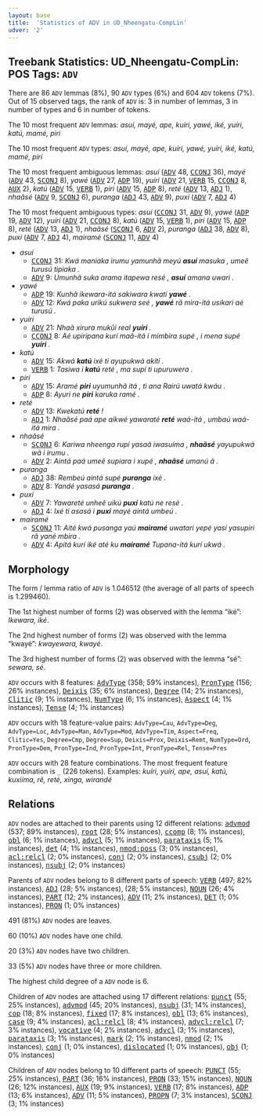 ```yaml
---
layout: base
title:  'Statistics of ADV in UD_Nheengatu-CompLin'
udver: '2'
---
```


## Treebank Statistics: UD_Nheengatu-CompLin: POS Tags: `ADV`

There are 86 `ADV` lemmas (8%), 90 `ADV` types (6%) and 604 `ADV` tokens (7%).
Out of 15 observed tags, the rank of `ADV` is: 3 in number of lemmas, 3 in number of types and 6 in number of tokens.

The 10 most frequent `ADV` lemmas: <em>asuí, mayé, ape, kuíri, yawé, iké, yuíri, katú, mamé, piri</em>

The 10 most frequent `ADV` types:  <em>asuí, mayé, ape, kuíri, yawé, yuíri, iké, katú, mamé, piri</em>

The 10 most frequent ambiguous lemmas: <em>asuí</em> (<tt><a href="yrl_complin-pos-ADV.html">ADV</a></tt> 48, <tt><a href="yrl_complin-pos-CCONJ.html">CCONJ</a></tt> 36), <em>mayé</em> (<tt><a href="yrl_complin-pos-ADV.html">ADV</a></tt> 43, <tt><a href="yrl_complin-pos-SCONJ.html">SCONJ</a></tt> 8), <em>yawé</em> (<tt><a href="yrl_complin-pos-ADV.html">ADV</a></tt> 27, <tt><a href="yrl_complin-pos-ADP.html">ADP</a></tt> 19), <em>yuíri</em> (<tt><a href="yrl_complin-pos-ADV.html">ADV</a></tt> 21, <tt><a href="yrl_complin-pos-VERB.html">VERB</a></tt> 15, <tt><a href="yrl_complin-pos-CCONJ.html">CCONJ</a></tt> 8, <tt><a href="yrl_complin-pos-AUX.html">AUX</a></tt> 2), <em>katú</em> (<tt><a href="yrl_complin-pos-ADV.html">ADV</a></tt> 15, <tt><a href="yrl_complin-pos-VERB.html">VERB</a></tt> 1), <em>piri</em> (<tt><a href="yrl_complin-pos-ADV.html">ADV</a></tt> 15, <tt><a href="yrl_complin-pos-ADP.html">ADP</a></tt> 8), <em>reté</em> (<tt><a href="yrl_complin-pos-ADV.html">ADV</a></tt> 13, <tt><a href="yrl_complin-pos-ADJ.html">ADJ</a></tt> 1), <em>nhaãsé</em> (<tt><a href="yrl_complin-pos-ADV.html">ADV</a></tt> 9, <tt><a href="yrl_complin-pos-SCONJ.html">SCONJ</a></tt> 6), <em>puranga</em> (<tt><a href="yrl_complin-pos-ADJ.html">ADJ</a></tt> 43, <tt><a href="yrl_complin-pos-ADV.html">ADV</a></tt> 9), <em>puxí</em> (<tt><a href="yrl_complin-pos-ADV.html">ADV</a></tt> 7, <tt><a href="yrl_complin-pos-ADJ.html">ADJ</a></tt> 4)

The 10 most frequent ambiguous types:  <em>asuí</em> (<tt><a href="yrl_complin-pos-CCONJ.html">CCONJ</a></tt> 31, <tt><a href="yrl_complin-pos-ADV.html">ADV</a></tt> 9), <em>yawé</em> (<tt><a href="yrl_complin-pos-ADP.html">ADP</a></tt> 19, <tt><a href="yrl_complin-pos-ADV.html">ADV</a></tt> 12), <em>yuíri</em> (<tt><a href="yrl_complin-pos-ADV.html">ADV</a></tt> 21, <tt><a href="yrl_complin-pos-CCONJ.html">CCONJ</a></tt> 8), <em>katú</em> (<tt><a href="yrl_complin-pos-ADV.html">ADV</a></tt> 15, <tt><a href="yrl_complin-pos-VERB.html">VERB</a></tt> 1), <em>piri</em> (<tt><a href="yrl_complin-pos-ADV.html">ADV</a></tt> 15, <tt><a href="yrl_complin-pos-ADP.html">ADP</a></tt> 8), <em>reté</em> (<tt><a href="yrl_complin-pos-ADV.html">ADV</a></tt> 13, <tt><a href="yrl_complin-pos-ADJ.html">ADJ</a></tt> 1), <em>nhaãsé</em> (<tt><a href="yrl_complin-pos-SCONJ.html">SCONJ</a></tt> 6, <tt><a href="yrl_complin-pos-ADV.html">ADV</a></tt> 2), <em>puranga</em> (<tt><a href="yrl_complin-pos-ADJ.html">ADJ</a></tt> 38, <tt><a href="yrl_complin-pos-ADV.html">ADV</a></tt> 8), <em>puxí</em> (<tt><a href="yrl_complin-pos-ADV.html">ADV</a></tt> 7, <tt><a href="yrl_complin-pos-ADJ.html">ADJ</a></tt> 4), <em>mairamé</em> (<tt><a href="yrl_complin-pos-SCONJ.html">SCONJ</a></tt> 11, <tt><a href="yrl_complin-pos-ADV.html">ADV</a></tt> 4)


* <em>asuí</em>
  * <tt><a href="yrl_complin-pos-CCONJ.html">CCONJ</a></tt> 31: <em>Kwá maniaka irumu yamunhã meyú <b>asuí</b> masuka , umeẽ turusú tipiaka .</em>
  * <tt><a href="yrl_complin-pos-ADV.html">ADV</a></tt> 9: <em>Umunhã suka arama itapewa resé , <b>asuí</b> amana uwari .</em>
* <em>yawé</em>
  * <tt><a href="yrl_complin-pos-ADP.html">ADP</a></tt> 19: <em>Kunhã ikewara-itá sakiwara kwatí <b>yawé</b> .</em>
  * <tt><a href="yrl_complin-pos-ADV.html">ADV</a></tt> 12: <em>Kwá paka urikú sukwera seé , <b>yawé</b> rã mira-itá usikari aé turusú .</em>
* <em>yuíri</em>
  * <tt><a href="yrl_complin-pos-ADV.html">ADV</a></tt> 21: <em>Nhaã xirura mukũi real <b>yuíri</b> .</em>
  * <tt><a href="yrl_complin-pos-CCONJ.html">CCONJ</a></tt> 8: <em>Aé upiripana kurí maã-itá i mimbira supé , i mena supé <b>yuíri</b> .</em>
* <em>katú</em>
  * <tt><a href="yrl_complin-pos-ADV.html">ADV</a></tt> 15: <em>Akwá <b>katú</b> ixé ti ayupukwá akití .</em>
  * <tt><a href="yrl_complin-pos-VERB.html">VERB</a></tt> 1: <em>Tasiwa i <b>katú</b> reté , ma supí ti upuruwera .</em>
* <em>piri</em>
  * <tt><a href="yrl_complin-pos-ADV.html">ADV</a></tt> 15: <em>Aramé <b>piri</b> uyumunhã itá , ti ana Rairú uwatá kwáu .</em>
  * <tt><a href="yrl_complin-pos-ADP.html">ADP</a></tt> 8: <em>Ayuri ne <b>piri</b> karuka ramé .</em>
* <em>reté</em>
  * <tt><a href="yrl_complin-pos-ADV.html">ADV</a></tt> 13: <em>Kwekatú <b>reté</b> !</em>
  * <tt><a href="yrl_complin-pos-ADJ.html">ADJ</a></tt> 1: <em>Nhaãsé paá ape aikwé yawaraté <b>reté</b> waá-itá , umbaú waá-itá mira .</em>
* <em>nhaãsé</em>
  * <tt><a href="yrl_complin-pos-SCONJ.html">SCONJ</a></tt> 6: <em>Kariwa nheenga rupí yasaã iwasuíma , <b>nhaãsé</b> yayupukwá wã i irumu .</em>
  * <tt><a href="yrl_complin-pos-ADV.html">ADV</a></tt> 2: <em>Aintá paá umeẽ supiara i xupé , <b>nhaãsé</b> umanú ã .</em>
* <em>puranga</em>
  * <tt><a href="yrl_complin-pos-ADJ.html">ADJ</a></tt> 38: <em>Rembeú aintá supé <b>puranga</b> ixé .</em>
  * <tt><a href="yrl_complin-pos-ADV.html">ADV</a></tt> 8: <em>Yandé yasasá <b>puranga</b> .</em>
* <em>puxí</em>
  * <tt><a href="yrl_complin-pos-ADV.html">ADV</a></tt> 7: <em>Yawareté unheẽ uikú <b>puxí</b> katú ne resé .</em>
  * <tt><a href="yrl_complin-pos-ADJ.html">ADJ</a></tt> 4: <em>Ixé ti asasá i <b>puxí</b> mayé aintá umbeú .</em>
* <em>mairamé</em>
  * <tt><a href="yrl_complin-pos-SCONJ.html">SCONJ</a></tt> 11: <em>Aité kwá pusanga yaú <b>mairamé</b> uwatari yepé yasí yasupiri rã yané mbira .</em>
  * <tt><a href="yrl_complin-pos-ADV.html">ADV</a></tt> 4: <em>Apitá kurí iké até ku <b>mairamé</b> Tupana-itá kurí ukwá .</em>

## Morphology

The form / lemma ratio of `ADV` is 1.046512 (the average of all parts of speech is 1.299460).

The 1st highest number of forms (2) was observed with the lemma “iké”: <em>Ikewara, iké</em>.

The 2nd highest number of forms (2) was observed with the lemma “kwayé”: <em>kwayewara, kwayé</em>.

The 3rd highest number of forms (2) was observed with the lemma “sé”: <em>sewara, sé</em>.

`ADV` occurs with 8 features: <tt><a href="yrl_complin-feat-AdvType.html">AdvType</a></tt> (358; 59% instances), <tt><a href="yrl_complin-feat-PronType.html">PronType</a></tt> (156; 26% instances), <tt><a href="yrl_complin-feat-Deixis.html">Deixis</a></tt> (35; 6% instances), <tt><a href="yrl_complin-feat-Degree.html">Degree</a></tt> (14; 2% instances), <tt><a href="yrl_complin-feat-Clitic.html">Clitic</a></tt> (9; 1% instances), <tt><a href="yrl_complin-feat-NumType.html">NumType</a></tt> (6; 1% instances), <tt><a href="yrl_complin-feat-Aspect.html">Aspect</a></tt> (4; 1% instances), <tt><a href="yrl_complin-feat-Tense.html">Tense</a></tt> (4; 1% instances)

`ADV` occurs with 18 feature-value pairs: `AdvType=Cau`, `AdvType=Deg`, `AdvType=Loc`, `AdvType=Man`, `AdvType=Mod`, `AdvType=Tim`, `Aspect=Freq`, `Clitic=Yes`, `Degree=Cmp`, `Degree=Sup`, `Deixis=Prox`, `Deixis=Remt`, `NumType=Ord`, `PronType=Dem`, `PronType=Ind`, `PronType=Int`, `PronType=Rel`, `Tense=Pres`

`ADV` occurs with 28 feature combinations.
The most frequent feature combination is `_` (226 tokens).
Examples: <em>kuíri, yuíri, ape, asuí, katú, kuxiíma, rẽ, reté, xinga, wirandé</em>


## Relations

`ADV` nodes are attached to their parents using 12 different relations: <tt><a href="yrl_complin-dep-advmod.html">advmod</a></tt> (537; 89% instances), <tt><a href="yrl_complin-dep-root.html">root</a></tt> (28; 5% instances), <tt><a href="yrl_complin-dep-ccomp.html">ccomp</a></tt> (8; 1% instances), <tt><a href="yrl_complin-dep-obl.html">obl</a></tt> (6; 1% instances), <tt><a href="yrl_complin-dep-advcl.html">advcl</a></tt> (5; 1% instances), <tt><a href="yrl_complin-dep-parataxis.html">parataxis</a></tt> (5; 1% instances), <tt><a href="yrl_complin-dep-det.html">det</a></tt> (4; 1% instances), <tt><a href="yrl_complin-dep-nmod-poss.html">nmod:poss</a></tt> (3; 0% instances), <tt><a href="yrl_complin-dep-acl-relcl.html">acl:relcl</a></tt> (2; 0% instances), <tt><a href="yrl_complin-dep-conj.html">conj</a></tt> (2; 0% instances), <tt><a href="yrl_complin-dep-csubj.html">csubj</a></tt> (2; 0% instances), <tt><a href="yrl_complin-dep-nsubj.html">nsubj</a></tt> (2; 0% instances)

Parents of `ADV` nodes belong to 8 different parts of speech: <tt><a href="yrl_complin-pos-VERB.html">VERB</a></tt> (497; 82% instances), <tt><a href="yrl_complin-pos-ADJ.html">ADJ</a></tt> (28; 5% instances),  (28; 5% instances), <tt><a href="yrl_complin-pos-NOUN.html">NOUN</a></tt> (26; 4% instances), <tt><a href="yrl_complin-pos-PART.html">PART</a></tt> (12; 2% instances), <tt><a href="yrl_complin-pos-ADV.html">ADV</a></tt> (11; 2% instances), <tt><a href="yrl_complin-pos-DET.html">DET</a></tt> (1; 0% instances), <tt><a href="yrl_complin-pos-PRON.html">PRON</a></tt> (1; 0% instances)

491 (81%) `ADV` nodes are leaves.

60 (10%) `ADV` nodes have one child.

20 (3%) `ADV` nodes have two children.

33 (5%) `ADV` nodes have three or more children.

The highest child degree of a `ADV` node is 6.

Children of `ADV` nodes are attached using 17 different relations: <tt><a href="yrl_complin-dep-punct.html">punct</a></tt> (55; 25% instances), <tt><a href="yrl_complin-dep-advmod.html">advmod</a></tt> (45; 20% instances), <tt><a href="yrl_complin-dep-nsubj.html">nsubj</a></tt> (31; 14% instances), <tt><a href="yrl_complin-dep-cop.html">cop</a></tt> (18; 8% instances), <tt><a href="yrl_complin-dep-fixed.html">fixed</a></tt> (17; 8% instances), <tt><a href="yrl_complin-dep-obl.html">obl</a></tt> (13; 6% instances), <tt><a href="yrl_complin-dep-case.html">case</a></tt> (9; 4% instances), <tt><a href="yrl_complin-dep-acl-relcl.html">acl:relcl</a></tt> (8; 4% instances), <tt><a href="yrl_complin-dep-advcl-relcl.html">advcl:relcl</a></tt> (7; 3% instances), <tt><a href="yrl_complin-dep-vocative.html">vocative</a></tt> (4; 2% instances), <tt><a href="yrl_complin-dep-advcl.html">advcl</a></tt> (3; 1% instances), <tt><a href="yrl_complin-dep-parataxis.html">parataxis</a></tt> (3; 1% instances), <tt><a href="yrl_complin-dep-mark.html">mark</a></tt> (2; 1% instances), <tt><a href="yrl_complin-dep-nmod.html">nmod</a></tt> (2; 1% instances), <tt><a href="yrl_complin-dep-conj.html">conj</a></tt> (1; 0% instances), <tt><a href="yrl_complin-dep-dislocated.html">dislocated</a></tt> (1; 0% instances), <tt><a href="yrl_complin-dep-obj.html">obj</a></tt> (1; 0% instances)

Children of `ADV` nodes belong to 10 different parts of speech: <tt><a href="yrl_complin-pos-PUNCT.html">PUNCT</a></tt> (55; 25% instances), <tt><a href="yrl_complin-pos-PART.html">PART</a></tt> (36; 16% instances), <tt><a href="yrl_complin-pos-PRON.html">PRON</a></tt> (33; 15% instances), <tt><a href="yrl_complin-pos-NOUN.html">NOUN</a></tt> (26; 12% instances), <tt><a href="yrl_complin-pos-AUX.html">AUX</a></tt> (19; 9% instances), <tt><a href="yrl_complin-pos-VERB.html">VERB</a></tt> (17; 8% instances), <tt><a href="yrl_complin-pos-ADP.html">ADP</a></tt> (13; 6% instances), <tt><a href="yrl_complin-pos-ADV.html">ADV</a></tt> (11; 5% instances), <tt><a href="yrl_complin-pos-PROPN.html">PROPN</a></tt> (7; 3% instances), <tt><a href="yrl_complin-pos-SCONJ.html">SCONJ</a></tt> (3; 1% instances)

